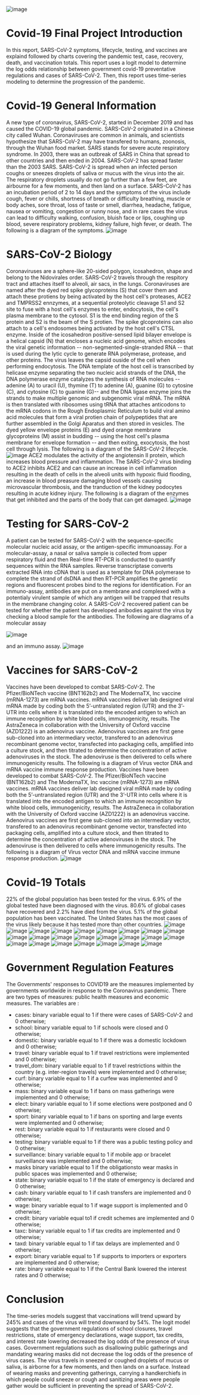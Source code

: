 ![image](https://user-images.githubusercontent.com/56414953/112048508-deeba200-8b24-11eb-8cfa-9b61476acc04.png)
# Covid-19 Final Project Introduction
In this report, SARS-CoV-2 symptoms, lifecycle, testing, and vaccines are explaind followed by charts covering the pandemic test, case, recovery, death, and vaccination totals. This report uses a logit model to determine the log odds relationship between government covid-19 preventative regulations and cases of SARS-CoV-2. Then, this report uses time-series modeling to determine the progression of the pandemic.
# Covid-19 General Information
A new type of coronavirus, SARS-CoV-2, started in December 2019 and has caused the COVID-19 global pandemic. SARS-CoV-2 originated in a Chinese city called Wuhan. Coronaviruses are common in animals, and scientists hypothesize that SARS-CoV-2 may have transfered to humans, zoonosis, through the Wuhan food market. SARS stands for severe acute respiratory syndrome. In 2003, there was an outbreak of SARS in China that spread to other countries and then ended in 2004. SARS-CoV-2 has spread faster than the 2003 SARS. SARS-CoV-2 is spread when an infected person coughs or sneezes droplets of saliva or mucus with the virus into the air. The respiratory droplets usually do not go further than a few feet, are airbourne for a few moments, and then land on a surface. SARS-CoV-2 has an incubation period of 2 to 14 days and the symptoms of the virus include cough, fever or chills, shortness of breath or difficulty breathing, muscle or body aches, sore throat, loss of taste or smell, diarrhea, headache, fatigue, nausea or vomiting, congestion or runny nose, and in rare cases the virus can lead to difficulty walking, confusion, bluish face or lips, coughing up blood, severe respiratory problems, kidney failure, high fever, or death. The following is a diagram of the symptoms.
![image](https://user-images.githubusercontent.com/56414953/112048677-0b072300-8b25-11eb-8840-d80b978cf20b.png)
# SARS-CoV-2 Biology
Coronaviruses are a sphere-like 20-sided polygon, icosahedron, shape and belong to the Nidovirales order. SARS-CoV-2 travels through the respitory tract and attaches itself to alveoli, air sacs, in the lungs. Coronaviruses are named after the dyed red spike glycoproteins (S) that cover them and attach these protiens by being activated by the host cell's proteases, ACE2 and TMPRSS2 ennzymes, at a sequential proteolytic cleavage S1 and S2 site to fuse with a host cell's enzymes to enter, endocytosis, the cell's plasma membrane to the cytosol. S1 is the end binding region of the S protein and S2 is the beam of the S protien. The spike glcoproteins can also attach to a cell's endosomes being activated by the host cell's CTSL enzyme. Inside of the icosahedron positive-sensed lipid bilayer envelope is a helical capsid (N) that encloses a nucleic acid genome, which encodes the viral genetic information -- non-segmented-single-stranded RNA -- that is used during the lytic cycle to generate RNA polymerase, protease, and other proteins. The virus leaves the capsid ouside of the cell when performing endocytosis. The DNA template of the host cell is transcribed by helicase enzyme separating the two nucleic acid strands of the DNA, the DNA polymerase enzyme catalyzes the synthesis of RNA molecules -- adenine (A) to uracil (U), thymine (T) to adenine (A), guanine (G) to cytosine (C), and cytosine (C) to guanine (G)-- and the DNA ligase enzyme joins the strands to make multiple genomic and subgenomic viral mRNA. The mRNA is then translated with ribosomes using tRNA that attaches anticodons to the mRNA codons in the Rough Endoplasmic Reticulum to build viral amino acid molecules that form a viral protien chain of polypeptides that are further assembled in the Golgi Aparatus and then stored in vesicles. The dyed yellow envelope proteins (E) and dyed orange membrane glycoproteins (M) assist in budding -- using the host cell's plasma membrane for envelope formation -- and then exiting, exocytosis, the host cell through lysis. The following is a diagram of the SARS-CoV-2 lifecycle.
![image](https://user-images.githubusercontent.com/56414953/112049490-14dd5600-8b26-11eb-9c3c-5ed65b39cc46.png)
ACE2 modulates the activity of the angiotensin II protein, which increases blood pressure and inflammation. The SARS-CoV-2 virus binding to ACE2 inhibits ACE2 and can cause an increase in cell inflammation resulting in the death of cells in the alveoli units with hypoxic fluid flooding, an increase in blood preasure damaging blood vessels causing microvascular thrombosis, and the tranduction of the kidney podocytes resulting in acute kidney injury. The following is a diagram of the enzymes that get inhibited and the parts of the body that can get damaged.
![image](https://user-images.githubusercontent.com/56414953/112049125-98e30e00-8b25-11eb-95b7-f4a19ebf0a77.png)
# Testing for SARS-CoV-2
A patient can be tested for SARS-CoV-2 with the sequence-specific molecular nucleic acid assay, or the antigen-specific immunoassay. For a molecular-assay, a nasal or saliva sample is collected from upper respiratory fluid and then Real-time RT-PCR is conducted to quantify sequences within the RNA samples. Reverse transcriptase converts extracted RNA into cDNA that is used as a template for DNA polymerase to complete the strand of dsDNA and then RT-PCR amplifies the genetic regions and fluorescent probes bind to the regions for identification. For an immuno-assay, antibodies are put on a membrane and complexed with a potentialy virulent sample of which any antigen will be trapped that results in the membrane changing color. A SARS-CoV-2 recovered patient can be tested for whether the patient has developed anibodies against the virus by checking a blood sample for the antibodies. The following are diagrams of a molecular assay

![image](https://user-images.githubusercontent.com/56414953/112049170-a6989380-8b25-11eb-8d39-89612a07e920.png)

and an immuno assay.
![image](https://user-images.githubusercontent.com/56414953/112049200-aef0ce80-8b25-11eb-8301-43ff58f546ce.png)
# Vaccines for SARS-CoV-2
Vaccines have been developed to combat SARS-CoV-2. The Pfizer/BioNTech vaccine (BNT162b2) and The ModernaTX, Inc vaccine (mRNA-1273) are mRNA vaccines. mRNA vaccines deliver lab designed viral mRNA made by coding both the 5’-untranslated region (UTR) and the 3’-UTR into cells where it is translated into the encoded antigen to which an immune recognition by white blood cells, immunogenicity, results. The AstraZeneca in collaboration with the University of Oxford vaccine (AZD1222) is an adenovirus vaccine. Adenovirus vaccines are first gene sub-cloned into an intermediary vector, transfered to an adenovirus recombinant genome vector, transfected into packaging cells, amplified into a culture stock, and then titrated to determine the concentration of active adenoviruses in the stock. The adenoviruse is then delivered to cells where immunogenicity results. The following is a diagram of Virus vector DNA and mRNA vaccine immune response production.
Vaccines have been developed to combat SARS-CoV-2. The Pfizer/BioNTech vaccine (BNT162b2) and The ModernaTX, Inc vaccine (mRNA-1273) are mRNA vaccines. mRNA vaccines deliver lab designed viral mRNA made by coding both the 5’-untranslated region (UTR) and the 3’-UTR into cells where it is translated into the encoded antigen to which an immune recognition by white blood cells, immunogenicity, results. The AstraZeneca in collaboration with the University of Oxford vaccine (AZD1222) is an adenovirus vaccine. Adenovirus vaccines are first gene sub-cloned into an intermediary vector, transfered to an adenovirus recombinant genome vector, transfected into packaging cells, amplified into a culture stock, and then titrated to determine the concentration of active adenoviruses in the stock. The adenoviruse is then delivered to cells where immunogenicity results. The following is a diagram of Virus vector DNA and mRNA vaccine immune response production.
![image](https://user-images.githubusercontent.com/56414953/112049237-badc9080-8b25-11eb-9a75-617ebe526286.png)
# Covid-19 Totals
22% of the global population has been tested for the virus. 6.9% of the global tested have been diagnosed with the virus. 80.6% of global cases have recovered and 2.2% have died from the virus. 5.1% of the global population has been vaccinated.  The United States has the most cases of the virus likely because it has tested more than other countries.
![image](https://user-images.githubusercontent.com/56414953/112051811-c2516900-8b28-11eb-888c-feda788c0de7.png)
![image](https://user-images.githubusercontent.com/56414953/112051843-caa9a400-8b28-11eb-8950-cb8b9805702a.png)
![image](https://user-images.githubusercontent.com/56414953/112051957-e8770900-8b28-11eb-8be7-3a388b1b81eb.png)
![image](https://user-images.githubusercontent.com/56414953/112051995-f2007100-8b28-11eb-9097-8a8a05bf1d0f.png)
![image](https://user-images.githubusercontent.com/56414953/112052024-fa58ac00-8b28-11eb-8825-de14b496a142.png)
![image](https://user-images.githubusercontent.com/56414953/112052042-00e72380-8b29-11eb-8f8d-1ce4cfe08ee0.png)
![image](https://user-images.githubusercontent.com/56414953/112052052-06dd0480-8b29-11eb-94f9-a87d0106deb1.png)
![image](https://user-images.githubusercontent.com/56414953/112052076-0d6b7c00-8b29-11eb-9afc-852e372e4f1c.png)
![image](https://user-images.githubusercontent.com/56414953/112052122-2116e280-8b29-11eb-9e72-bc802007c56d.png)
![image](https://user-images.githubusercontent.com/56414953/112052147-2b38e100-8b29-11eb-81ef-8c5b26d1127c.png)
![image](https://user-images.githubusercontent.com/56414953/112052203-3c81ed80-8b29-11eb-885b-55490471f7e9.png)
![image](https://user-images.githubusercontent.com/56414953/112052235-460b5580-8b29-11eb-90f7-ee1149d48f74.png)
![image](https://user-images.githubusercontent.com/56414953/112052264-4d326380-8b29-11eb-8723-d583f48fafb8.png)
![image](https://user-images.githubusercontent.com/56414953/112052288-53284480-8b29-11eb-808a-8f795b998abf.png)
![image](https://user-images.githubusercontent.com/56414953/112052308-59b6bc00-8b29-11eb-89eb-a45fcbe81394.png)
![image](https://user-images.githubusercontent.com/56414953/112052331-60ddca00-8b29-11eb-84c2-9e5f01fcd0f6.png)
![image](https://user-images.githubusercontent.com/56414953/112052346-66d3ab00-8b29-11eb-91c7-17f00715b260.png)
![image](https://user-images.githubusercontent.com/56414953/112052375-6cc98c00-8b29-11eb-9b09-8e5c285f5ad3.png)
![image](https://user-images.githubusercontent.com/56414953/112052386-73580380-8b29-11eb-9849-0d4a4ab28c3b.png)
![image](https://user-images.githubusercontent.com/56414953/112052406-794de480-8b29-11eb-894c-900bd183ce19.png)
![image](https://user-images.githubusercontent.com/56414953/112052429-81a61f80-8b29-11eb-8c7e-72e2375bef96.png)
![image](https://user-images.githubusercontent.com/56414953/112052502-94b8ef80-8b29-11eb-8d16-e651382ac4d5.png)
![image](https://user-images.githubusercontent.com/56414953/112052527-9da9c100-8b29-11eb-8781-f4ae753cb1b0.png)
![image](https://user-images.githubusercontent.com/56414953/112052560-a4383880-8b29-11eb-8742-66338eeaf82a.png)

# Government Regulation Features
The Governments' responses to COVID19 are the measures implemented by governments worldwide in response to the Coronavirus pandemic. There are two types of measures: public health measures and economic measures.
The variables are :

- cases: binary variable equal to 1 if there were cases of SARS-CoV-2 and 0 otherwise;
- school: binary variable equal to 1 if schools were closed and 0 otherwise;
- domestic: binary variable equal to 1 if there was a domestic lockdown and 0 otherwise;
- travel: binary variable equal to 1 if travel restrictions were implemented and 0 otherwise;
- travel_dom: binary variable equal to 1 if travel restrictions within the country (e.g. inter-region travels) were implemented and 0 otherwise;
- curf: binary variable equal to 1 if a curfew was implemented and 0 otherwise;
- mass: binary variable equal to 1 if bans on mass gatherings were implemented and 0 otherwise;
- elect: binary variable equal to 1 if some elections were postponed and 0 otherwise;
- sport: binary variable equal to 1 if bans on sporting and large events were implemented and 0 otherwise;
- rest: binary variable equal to 1 if restaurants were closed and 0 otherwise;
- testing: binary variable equal to 1 if there was a public testing policy and 0 otherwise;
- surveillance: binary variable equal to 1 if mobile app or bracelet surveillance was implemented and 0 otherwise;
- masks binary variable equal to 1 if the obligationsto wear masks in public spaces was implemented and 0 otherwise;
- state: binary variable equal to 1 if the state of emergency is declared and 0 otherwise;
- cash: binary variable equal to 1 if cash transfers are implemented and 0 otherwise;
- wage: binary variable equal to 1 if wage support is implemented and 0 otherwise;
- credit: binary variable equal to1 if credit schemes are implemented and 0 otherwise;
- taxc: binary variable equal to 1 if tax credits are implemented and 0 otherwise;
- taxd: binary variable equal to 1 if tax delays are implemented and 0 otherwise;
- export: binary variable equal to 1 if supports to importers or exporters are implemented and 0 otherwise;
- rate: binary variable equal to 1 if the Central Bank lowered the interest rates and 0 otherwise;
# Conclusion
The time-series models suggest that vaccinations will trend upward by 245% and cases of the virus will trend downward by 54%. The logit model suggests that the government regulations of school closures, travel restrictions, state of emergency declarations, wage support, tax credits, and interest rate lowering decreased the log odds of the presence of virus cases. Government regulations such as disallowing public gatherings and mandating wearing masks did not decrease the log odds of the presence of virus cases. The virus travels in sneezed or coughed droplets of mucus or saliva, is airborne for a few moments, and then lands on a surface. Instead of wearing masks and preventing gatherings, carrying a handkerchiefs in which people could sneeze or cough and sanitizing areas were people gather would be sufficient in preventing the spread of SARS-CoV-2.
